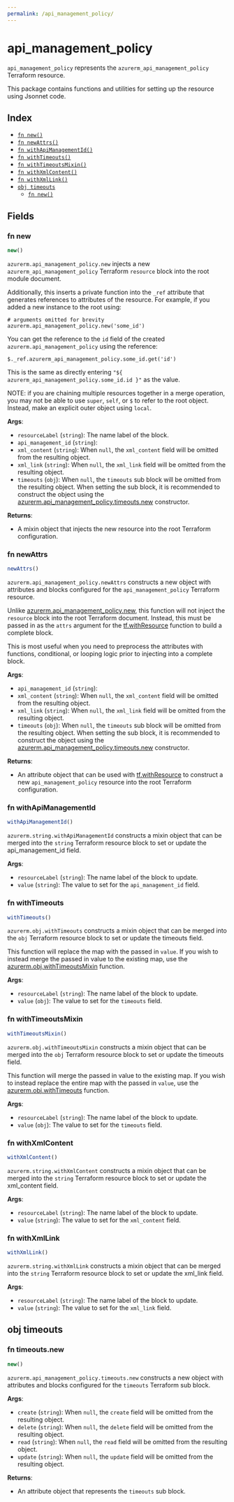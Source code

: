 ```yaml
---
permalink: /api_management_policy/
---
```


# api_management_policy

`api_management_policy` represents the `azurerm_api_management_policy` Terraform resource.



This package contains functions and utilities for setting up the resource using Jsonnet code.


## Index

* [`fn new()`](#fn-new)
* [`fn newAttrs()`](#fn-newattrs)
* [`fn withApiManagementId()`](#fn-withapimanagementid)
* [`fn withTimeouts()`](#fn-withtimeouts)
* [`fn withTimeoutsMixin()`](#fn-withtimeoutsmixin)
* [`fn withXmlContent()`](#fn-withxmlcontent)
* [`fn withXmlLink()`](#fn-withxmllink)
* [`obj timeouts`](#obj-timeouts)
  * [`fn new()`](#fn-timeoutsnew)

## Fields

### fn new

```ts
new()
```


`azurerm.api_management_policy.new` injects a new `azurerm_api_management_policy` Terraform `resource`
block into the root module document.

Additionally, this inserts a private function into the `_ref` attribute that generates references to attributes of the
resource. For example, if you added a new instance to the root using:

    # arguments omitted for brevity
    azurerm.api_management_policy.new('some_id')

You can get the reference to the `id` field of the created `azurerm.api_management_policy` using the reference:

    $._ref.azurerm_api_management_policy.some_id.get('id')

This is the same as directly entering `"${ azurerm_api_management_policy.some_id.id }"` as the value.

NOTE: if you are chaining multiple resources together in a merge operation, you may not be able to use `super`, `self`,
or `$` to refer to the root object. Instead, make an explicit outer object using `local`.

**Args**:
  - `resourceLabel` (`string`): The name label of the block.
  - `api_management_id` (`string`): 
  - `xml_content` (`string`):  When `null`, the `xml_content` field will be omitted from the resulting object.
  - `xml_link` (`string`):  When `null`, the `xml_link` field will be omitted from the resulting object.
  - `timeouts` (`obj`):  When `null`, the `timeouts` sub block will be omitted from the resulting object. When setting the sub block, it is recommended to construct the object using the [azurerm.api_management_policy.timeouts.new](#fn-timeoutsnew) constructor.

**Returns**:
- A mixin object that injects the new resource into the root Terraform configuration.


### fn newAttrs

```ts
newAttrs()
```


`azurerm.api_management_policy.newAttrs` constructs a new object with attributes and blocks configured for the `api_management_policy`
Terraform resource.

Unlike [azurerm.api_management_policy.new](#fn-new), this function will not inject the `resource`
block into the root Terraform document. Instead, this must be passed in as the `attrs` argument for the
[tf.withResource](https://github.com/tf-libsonnet/core/tree/main/docs#fn-withresource) function to build a complete block.

This is most useful when you need to preprocess the attributes with functions, conditional, or looping logic prior to
injecting into a complete block.

**Args**:
  - `api_management_id` (`string`): 
  - `xml_content` (`string`):  When `null`, the `xml_content` field will be omitted from the resulting object.
  - `xml_link` (`string`):  When `null`, the `xml_link` field will be omitted from the resulting object.
  - `timeouts` (`obj`):  When `null`, the `timeouts` sub block will be omitted from the resulting object. When setting the sub block, it is recommended to construct the object using the [azurerm.api_management_policy.timeouts.new](#fn-timeoutsnew) constructor.

**Returns**:
  - An attribute object that can be used with [tf.withResource](https://github.com/tf-libsonnet/core/tree/main/docs#fn-withresource) to construct a new `api_management_policy` resource into the root Terraform configuration.


### fn withApiManagementId

```ts
withApiManagementId()
```

`azurerm.string.withApiManagementId` constructs a mixin object that can be merged into the `string`
Terraform resource block to set or update the api_management_id field.



**Args**:
  - `resourceLabel` (`string`): The name label of the block to update.
  - `value` (`string`): The value to set for the `api_management_id` field.


### fn withTimeouts

```ts
withTimeouts()
```

`azurerm.obj.withTimeouts` constructs a mixin object that can be merged into the `obj`
Terraform resource block to set or update the timeouts field.

This function will replace the map with the passed in `value`. If you wish to instead merge the
passed in value to the existing map, use the [azurerm.obj.withTimeoutsMixin](TODO) function.

**Args**:
  - `resourceLabel` (`string`): The name label of the block to update.
  - `value` (`obj`): The value to set for the `timeouts` field.


### fn withTimeoutsMixin

```ts
withTimeoutsMixin()
```

`azurerm.obj.withTimeoutsMixin` constructs a mixin object that can be merged into the `obj`
Terraform resource block to set or update the timeouts field.

This function will merge the passed in value to the existing map. If you wish
to instead replace the entire map with the passed in `value`, use the [azurerm.obj.withTimeouts](TODO)
function.


**Args**:
  - `resourceLabel` (`string`): The name label of the block to update.
  - `value` (`obj`): The value to set for the `timeouts` field.


### fn withXmlContent

```ts
withXmlContent()
```

`azurerm.string.withXmlContent` constructs a mixin object that can be merged into the `string`
Terraform resource block to set or update the xml_content field.



**Args**:
  - `resourceLabel` (`string`): The name label of the block to update.
  - `value` (`string`): The value to set for the `xml_content` field.


### fn withXmlLink

```ts
withXmlLink()
```

`azurerm.string.withXmlLink` constructs a mixin object that can be merged into the `string`
Terraform resource block to set or update the xml_link field.



**Args**:
  - `resourceLabel` (`string`): The name label of the block to update.
  - `value` (`string`): The value to set for the `xml_link` field.


## obj timeouts



### fn timeouts.new

```ts
new()
```


`azurerm.api_management_policy.timeouts.new` constructs a new object with attributes and blocks configured for the `timeouts`
Terraform sub block.



**Args**:
  - `create` (`string`):  When `null`, the `create` field will be omitted from the resulting object.
  - `delete` (`string`):  When `null`, the `delete` field will be omitted from the resulting object.
  - `read` (`string`):  When `null`, the `read` field will be omitted from the resulting object.
  - `update` (`string`):  When `null`, the `update` field will be omitted from the resulting object.

**Returns**:
  - An attribute object that represents the `timeouts` sub block.
